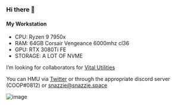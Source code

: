 ### Hi there 👋

#### My Workstation 
* CPU: Ryzen 9 7950x
* RAM: 64GB Corsair Vengeance 6000mhz cl36
* GPU: RTX 3080Ti FE
* STORAGE: A LOT OF NVME


I’m looking for collaborators for [Vital Utilities](https://github.com/Vital-Utilities)

You can HMU via [Twitter](https://twitter.com/ItsSnazzie) or through the appropriate discord server (COOP#0812) or snazzie@snazzie.space




![image](https://user-images.githubusercontent.com/19627023/114002088-773b9380-9854-11eb-9082-b5020ca50602.png)
